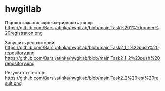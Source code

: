 # hwgitlab
Первое задание зарегистрировать ранер
https://github.com/Barsiyatinka/hwgitlab/blob/main/Task%201%20runner%20registration.png

Запушить репозиторий:
https://github.com/Barsiyatinka/hwgitlab/blob/main/Task2_1_1%20push%20repository.png
https://github.com/Barsiyatinka/hwgitlab/blob/main/Task2_1_2%20push%20repository.png

Результаты тестов:
https://github.com/Barsiyatinka/hwgitlab/blob/main/Task2_2%20test%20result.png
